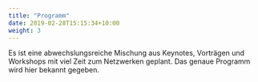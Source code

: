 ```yaml
---
title: "Programm"
date: 2019-02-28T15:15:34+10:00
weight: 3
---
```


Es ist eine abwechslungsreiche Mischung aus Keynotes, Vorträgen und Workshops mit viel Zeit zum Netzwerken geplant. Das genaue Programm wird hier bekannt gegeben.